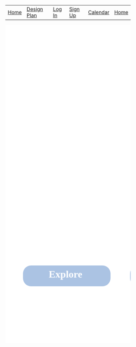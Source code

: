 <html>
  <head>
    <link href="https://fonts.googleapis.com/css?family=Exo&display=swap" rel="stylesheet" />
  </head>
  <body>
    <table>
      <tr>
        <td><a href="/jazzyisking">Home</a></td>
        <td><a href="/jazzyisking/templates/designplan">Design Plan</a></td>
        <td><a href="/jazzyisking/templates/login">Log In</a></td>
        <td><a href="/jazzyisking/templates/signup">Sign Up</a></td>
        <td><a href="/jazzyisking/templates/calendar">Calendar</a></td>
        <td><a href="/jazzyisking/templates/home">Home</a></td>
      </tr>
    </table>
    <div class="v59_3">
    <div class="v80_10"></div>
    <a class="v59_4" href="/jazzyisking/templates/home">Home</a>
    <a class="v59_5" href="/jazzyisking/templates/calendar">Calender</a>
    <a class="v59_8" href="/jazzyisking/templates/login">Login</a>
    <span class="v80_12">Putting the jazz in your plans</span>
    <span class="v59_6">Itinerary</span>
    <span class="v59_7">Activities</span>
    <span class="v80_11">Jazzy Plans</span>
    //test
    <div class="v80_14"></div>
    <div class="v80_17">
    </div><span class="v80_15">Explore</span>
    <span class="v80_18">Popular Places</span>
    <div class="v80_16">
    </div><span class="v80_19">Search for activities</span>
    <div class="v80_20"></div><div class="v80_21"></div>
    <div class="v80_22"></div><span class="v105_2">
    Forum</span></div></body></html> <br/><br/> <style>* {
  box-sizing: border-box;
}
body {
  font-size: 14px;
}
.v59_3 {
  width: 100%;
  height: 1024px;
  background: rgba(255,255,255,1);
  opacity: 1;
  position: relative;
  top: 0px;
  left: 0px;
  overflow: hidden;
}
.v80_10 {
  width: 100%;
  height: 100%;
  background: url("../images/v80_10.png");
  background-repeat: no-repeat;
  background-position: center center;
  background-size: cover;
  opacity: 1;
  position: relative;
  top: 0px;
  left: 0px;
  overflow: hidden;
}
.v59_4 {
  width: 99px;
  color: rgba(255,255,255,1);
  position: absolute;
  top: 23px;
  left: 47px;
  font-family: Exo;
  font-weight: Regular;
  font-size: 36px;
  opacity: 1;
  text-align: left;
}
.v59_5 {
  width: 147px;
  color: rgba(255,255,255,1);
  position: absolute;
  top: 23px;
  left: 197px;
  font-family: Exo;
  font-weight: Regular;
  font-size: 36px;
  opacity: 1;
  text-align: left;
}
.v80_12 {
  width: 382px;
  color: rgba(255,255,255,1);
  position: absolute;
  top: 686px;
  left: 167px;
  font-family: Exo;
  font-weight: Bold;
  font-size: 28px;
  opacity: 1;
  text-align: left;
}
.v59_6 {
  width: 139px;
  color: rgba(255,255,255,1);
  position: absolute;
  top: 23px;
  left: 377px;
  font-family: Exo;
  font-weight: Regular;
  font-size: 36px;
  opacity: 1;
  text-align: left;
}
.v59_7 {
  width: 150px;
  color: rgba(255,255,255,1);
  position: absolute;
  top: 23px;
  left: 549px;
  font-family: Exo;
  font-weight: Regular;
  font-size: 36px;
  opacity: 1;
  text-align: left;
}
.v59_8 {
  width: 91px;
  color: rgba(255,255,255,1);
  position: absolute;
  top: 23px;
  left: 1328px;
  font-family: Exo;
  font-weight: Regular;
  font-size: 36px;
  opacity: 1;
  text-align: left;
}
.v80_11 {
  width: 481px;
  color: rgba(255,255,255,1);
  position: absolute;
  top: 308px;
  left: 112px;
  font-family: Exo;
  font-weight: ExtraBold;
  font-size: 96px;
  opacity: 1;
  text-align: center;
}
.v80_14 {
  width: 282px;
  height: 67px;
  background: rgba(136,170,215,1);
  opacity: 0.699999988079071;
  position: absolute;
  top: 774px;
  left: 57px;
  border-top-left-radius: 26px;
  border-top-right-radius: 26px;
  border-bottom-left-radius: 26px;
  border-bottom-right-radius: 26px;
  overflow: hidden;
}
.v80_17 {
  width: 282px;
  height: 67px;
  background: rgba(136,170,215,1);
  opacity: 0.699999988079071;
  position: absolute;
  top: 774px;
  left: 402px;
  border-top-left-radius: 26px;
  border-top-right-radius: 26px;
  border-bottom-left-radius: 26px;
  border-bottom-right-radius: 26px;
  overflow: hidden;
}
.v80_15 {
  width: 115px;
  color: rgba(255,255,255,1);
  position: absolute;
  top: 784px;
  left: 140px;
  font-family: Exo;
  font-weight: Bold;
  font-size: 32px;
  opacity: 1;
  text-align: left;
}
.v80_18 {
  width: 222px;
  color: rgba(255,255,255,1);
  position: absolute;
  top: 784px;
  left: 432px;
  font-family: Exo;
  font-weight: Bold;
  font-size: 32px;
  opacity: 1;
  text-align: left;
}
.v80_16 {
  width: 527px;
  height: 66px;
  background: rgba(13,48,91,1);
  opacity: 0.800000011920929;
  position: absolute;
  top: 404px;
  left: 812px;
  border-top-left-radius: 16px;
  border-top-right-radius: 16px;
  border-bottom-left-radius: 16px;
  border-bottom-right-radius: 16px;
  overflow: hidden;
}
.v80_19 {
  width: 298px;
  color: rgba(255,255,255,1);
  position: absolute;
  top: 416px;
  left: 879px;
  font-family: Exo;
  font-weight: Bold;
  font-size: 32px;
  opacity: 1;
  text-align: left;
}
.v80_20 {
  width: 32px;
  height: 31px;
  background: rgba(217,217,217,1);
  opacity: 1;
  position: absolute;
  top: 414px;
  left: 824px;
  border-radius: 50%;
}
.v80_21 {
  width: 5px;
  height: 28px;
  background: rgba(217,217,217,1);
  opacity: 1;
  position: absolute;
  top: 433px;
  left: 841px;
  border-top-left-radius: 2px;
  border-top-right-radius: 2px;
  border-bottom-left-radius: 2px;
  border-bottom-right-radius: 2px;
  transform: rotate(-35deg);
  overflow: hidden;
}
.v80_22 {
  width: 24px;
  height: 23px;
  background: rgba(23,64,110,1);
  opacity: 1;
  position: absolute;
  top: 418px;
  left: 828px;
  border-radius: 50%;
}
.v105_2 {
  width: 111px;
  color: rgba(255,255,255,1);
  position: absolute;
  top: 23px;
  left: 732px;
  font-family: Exo;
  font-weight: Regular;
  font-size: 36px;
  opacity: 1;
  text-align: left;
}
</style>